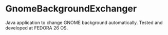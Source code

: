 # GnomeBackgroundExchanger
Java application to change GNOME background automatically. Tested and developed at FEDORA 26 OS.
